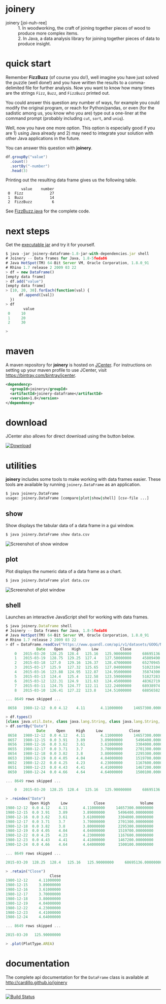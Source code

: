 joinery
==========

<dl>
  <dt>joinery [joi-nuh-ree]</dt>
  <dd>
    1. In woodworking, the craft of joining together
    pieces of wood to produce more complex items.
  </dd>
  <dd>
    2. In Java, a data analysis library for joining together
    pieces of data to produce insight.
  </dd>
</dl>

quick start
==========

Remember **FizzBuzz** (of course you do!), well imagine you have just
solved the puzzle (well done!) and you have written the results to
a comma-delimited file for further analysis.  Now you want to know
how many times are the strings `Fizz`, `Buzz`, and `FizzBuzz`
printed out.

You could answer this question any number of ways, for example you
could modify the original program, or reach for Python/pandas, or even
(for the sadistic among us, you know who you are) type out a one-liner
at the command prompt (probably including `cut`, `sort`, and `uniq`).

Well, now you have one more option.  This option is especially good
if you are 1) using Java already and 2) may need to integrate your
solution with other Java applications in the future.

You can answer this question with **joinery**.

```java
df.groupBy("value")
  .count()
  .sortBy("-number")
  .head(3)
```

Printing out the resulting data frame gives us the following table.

```
  	   value 	number
 0	Fizz    	    27
 1	Buzz    	    14
 2	FizzBuzz	     6
```

See [FizzBuzz.java](https://github.com/cardillo/joinery/blob/master/src/test/java/examples/FizzBuzz.java)
for the complete code.


next steps
==========

Get the [executable jar](https://bintray.com/artifact/download/cardillo/maven/joinery/joinery-dataframe/1.8/joinery-dataframe-1.8-jar-with-dependencies.jar)
and try it for yourself.

```javascript
$ java -jar joinery-dataframe-1.8-jar-with-dependencies.jar shell
# Joinery -- Data frames for Java, 1.8-5feda86
# Java HotSpot(TM) 64-Bit Server VM, Oracle Corporation, 1.8.0_91
# Rhino 1.7 release 2 2009 03 22
> df = new DataFrame()
[empty data frame]
> df.add("value")
[empty data frame]
> [10, 20, 30].forEach(function(val) {
      df.append([val])
  })
> df
        value
 0	   10
 1	   20
 2	   30

>
```


maven
==========

A maven repository for **joinery** is hosted on
[JCenter](http://jcenter.bintray.com/).  For
instructions on setting up your maven profile to
use JCenter, visit https://bintray.com/bintray/jcenter.

```xml
<dependency>
  <groupId>joinery</groupId>
  <artifactId>joinery-dataframe</artifactId>
  <version>1.8</version>
</dependency>
```


download
==========

JCenter also allows for direct download using the button below.

[![Download](https://api.bintray.com/packages/cardillo/maven/joinery/images/download.svg)](https://bintray.com/cardillo/maven/joinery/_latestVersion)

utilities
==========

**joinery** includes some tools to make working with data frames easier.
These tools are available by running `joinery.DataFrame` as an application.

```bash
$ java joinery.DataFrame
usage: joinery.DataFrame [compare|plot|show|shell] [csv-file ...]
```

show
----------
Show displays the tabular data of a data frame in a gui window.

```bash
$ java joinery.DataFrame show data.csv
```

![Screenshot of show window](https://raw.githubusercontent.com/cardillo/joinery/master/src/main/resources/templates/assets/images/joinery-show.png)

plot
----------
Plot displays the numeric data of a data frame as a chart.

```bash
$ java joinery.DataFrame plot data.csv
```

![Screenshot of plot window](https://raw.githubusercontent.com/cardillo/joinery/master/src/main/resources/templates/assets/images/joinery-plot.png)

shell
----------
Launches an interactive JavaScript shell for working with data frames.

```javascript
$ java joinery.DataFrame shell
# Joinery -- Data frames for Java, 1.8-5feda86
# Java HotSpot(TM) 64-Bit Server VM, Oracle Corporation, 1.8.0_91
# Rhino 1.7 release 2 2009 03 22
> df = DataFrame.readCsv("https://www.quandl.com/api/v1/datasets/GOOG/NASDAQ_AAPL.csv")
              Date	  Open	  High	   Low	        Close	             Volume
    0	2015-03-20	128.25	128.4	125.16	 125.90000000	  68695136.00000000
    1	2015-03-19	128.75	129.25	127.4	 127.50000000	  45809490.00000000
    2	2015-03-18	127.0	129.16	126.37	 128.47000000	  65270945.00000000
    3	2015-03-17	125.9	127.32	125.65	 127.04000000	  51023104.00000000
    4	2015-03-16	123.88	124.95	122.87	 124.95000000	  35874300.00000000
    5	2015-03-13	124.4	125.4	122.58	 123.59000000	  51827283.00000000
    6	2015-03-12	122.31	124.9	121.63	 124.45000000	  48362719.00000000
    7	2015-03-11	124.75	124.77	122.11	 122.24000000	  68938974.00000000
    8	2015-03-10	126.41	127.22	123.8	 124.51000000	  68856582.00000000

... 8649 rows skipped ...

 8658	1980-12-12	0.0	4.12	4.11	   4.11000000	  14657300.00000000

> df.types()
[class java.util.Date, class java.lang.String, class java.lang.String, class java.lang.String, class java.lang.Double, class java.lang.Double]
> df.sortBy("Date")
              Date     Open     High     Low            Close                Volume
 8658	1980-12-12	0.0	4.12	4.11	   4.11000000	  14657300.00000000
 8657	1980-12-15	0.0	3.91	3.89	   3.89000000	   5496400.00000000
 8656	1980-12-16	0.0	3.62	3.61	   3.61000000	   3304000.00000000
 8655	1980-12-17	0.0	3.71	3.7 	   3.70000000	   2701300.00000000
 8654	1980-12-18	0.0	3.82	3.8 	   3.80000000	   2295300.00000000
 8653	1980-12-19	0.0	4.05	4.04	   4.04000000	   1519700.00000000
 8652	1980-12-22	0.0	4.25	4.23	   4.23000000	   1167600.00000000
 8651	1980-12-23	0.0	4.43	4.41	   4.41000000	   1467200.00000000
 8650	1980-12-24	0.0	4.66	4.64	   4.64000000	   1500100.00000000

... 8649 rows skipped ...

    0	2015-03-20	128.25	128.4	125.16	 125.90000000	  68695136.00000000

> .reindex("Date")
	       Open	High	 Low	        Close	             Volume
1980-12-12	0.0	4.12	4.11	   4.11000000	  14657300.00000000
1980-12-15	0.0	3.91	3.89	   3.89000000	   5496400.00000000
1980-12-16	0.0	3.62	3.61	   3.61000000	   3304000.00000000
1980-12-17	0.0	3.71	3.7 	   3.70000000	   2701300.00000000
1980-12-18	0.0	3.82	3.8 	   3.80000000	   2295300.00000000
1980-12-19	0.0	4.05	4.04	   4.04000000	   1519700.00000000
1980-12-22	0.0	4.25	4.23	   4.23000000	   1167600.00000000
1980-12-23	0.0	4.43	4.41	   4.41000000	   1467200.00000000
1980-12-24	0.0	4.66	4.64	   4.64000000	   1500100.00000000

... 8649 rows skipped ...

2015-03-20	128.25	128.4	125.16	 125.90000000	  68695136.00000000

> .retain("Close")
	                Close
1980-12-12	   4.11000000
1980-12-15	   3.89000000
1980-12-16	   3.61000000
1980-12-17	   3.70000000
1980-12-18	   3.80000000
1980-12-19	   4.04000000
1980-12-22	   4.23000000
1980-12-23	   4.41000000
1980-12-24	   4.64000000

... 8649 rows skipped ...

2015-03-20	 125.90000000

> .plot(PlotType.AREA)
```

documentation
==========

The complete api documentation for the `DataFrame` class is available
at http://cardillo.github.io/joinery

----------

[![Build Status](https://travis-ci.org/cardillo/joinery.svg?branch=master)](https://travis-ci.org/cardillo/joinery)
